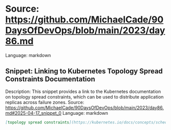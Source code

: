 # Source: https://github.com/MichaelCade/90DaysOfDevOps/blob/main/2023/day86.md
Language: markdown

## Snippet: Linking to Kubernetes Topology Spread Constraints Documentation
Description: This snippet provides a link to the Kubernetes documentation on topology spread constraints, which can be used to distribute application replicas across failure zones.
Source: https://github.com/MichaelCade/90DaysOfDevOps/blob/main/2023/day86.md#2025-04-17_snippet_0
Language: markdown

```markdown
[topology spread constraints](https://kubernetes.io/docs/concepts/scheduling-eviction/topology-spread-constraints/)
```
